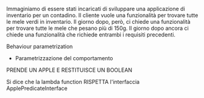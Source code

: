 Immaginiamo di essere stati incaricati di sviluppare una applicazione di inventario per un contadino. Il cliente vuole una funzionalità per trovare tutte le mele verdi in inventario.
Il giorno dopo, però, ci chiede una funzionalità per trovare tutte le mele che pesano più di 150g. 
Il giorno dopo ancora ci chiede una funzionalità che richiede entrambi i requisiti precedenti.

Behaviour parametrization
- Parametrizzazione del comportamento


PRENDE UN APPLE E RESTITUISCE UN BOOLEAN

Si dice che la lambda function RISPETTA l'interfaccia ApplePredicateInterface